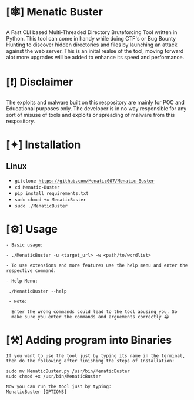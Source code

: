 # [🕸] Menatic Buster 

<p>A Fast CLI based Multi-Threaded Directory Bruteforcing  Tool written in Python. This tool can come in handy while doing CTF's or Bug Bounty Hunting to discover hidden directories and files by launching an attack against the web server. This is an inital realse of the tool, moving forward alot more upgrades will be added to enhance its speed and performance.</p> 

# [❗️] Disclaimer 

<p>The exploits and malware built on this respository are mainly for POC and Educational purposes only. The developer is in no way responsible for any sort of misuse of tools and exploits or spreading of malware from this respository.</p>

# [✦] Installation

  <h2>Linux </h2>  

  - <code>gitclone https://github.com/Menatic007/Menatic-Buster</code>
  - <code>cd Menatic-Buster</code>
  - <code>pip install requirements.txt</code>
  - <code>sudo chmod +x MenaticBuster</code>
  - <code>sudo ./MenaticBuster</code>
  
 # [⚙️] Usage
``` 
- Basic usage:

- ./MenaticBuster -u <target_url> -w <path/to/wordlist> 
 
- To use extensions and more features use the help menu and enter the respective command.
  
- Help Menu:
  
 ./MenaticBuster --help
  
 - Note:
  
  Enter the wrong commands could lead to the tool abusing you. So 
  make sure you enter the commands and arguements correctly 😂
 ``` 
  # [⚒] Adding program into Binaries
  ```
  If you want to use the tool just by typing its name in the terminal, 
  then do the following after finishing the steps of Installation:
  
  sudo mv MenaticBuster.py /usr/bin/MenaticBuster
  sudo chmod +x /usr/bin/MenaticBuster
  
  Now you can run the tool just by typing:
  MenaticBuster [OPTIONS]
  ```
